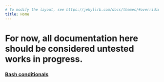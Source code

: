 ```yaml
---
# To modify the layout, see https://jekyllrb.com/docs/themes/#overriding-theme-defaults
title: Home
---
```


<!-- # These are my notes which will become HOWTOs and tutorials. -->
# For now, all documentation here should be considered **untested** works in progress.


### [Bash conditionals](shorts/bash_conditionals.md)
